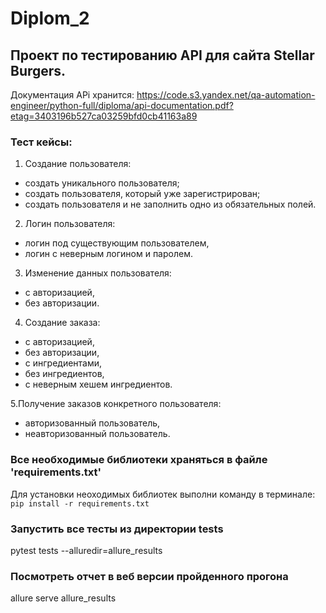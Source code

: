 # Diplom_2

## Проект по тестированию API для сайта Stellar Burgers.

Документация APi хранится: https://code.s3.yandex.net/qa-automation-engineer/python-full/diploma/api-documentation.pdf?etag=3403196b527ca03259bfd0cb41163a89

### Тест кейсы:

1. Создание пользователя:
- создать уникального пользователя;
- создать пользователя, который уже зарегистрирован;
- создать пользователя и не заполнить одно из обязательных полей.

2. Логин пользователя:
- логин под существующим пользователем,
- логин с неверным логином и паролем.

3. Изменение данных пользователя:
- с авторизацией,
- без авторизации.

4. Создание заказа:
- с авторизацией,
- без авторизации,
- с ингредиентами,
- без ингредиентов,
- с неверным хешем ингредиентов.

5.Получение заказов конкретного пользователя:
- авторизованный пользователь,
- неавторизованный пользователь.

### Все необходимые библиотеки храняться в файле 'requirements.txt'

Для установки неоходимых библиотек выполни команду в терминале: `pip install -r requirements.txt`

### Запустить все тесты из директории tests

pytest tests --alluredir=allure_results

### Посмотреть отчет в веб версии пройденного прогона

allure serve allure_results

